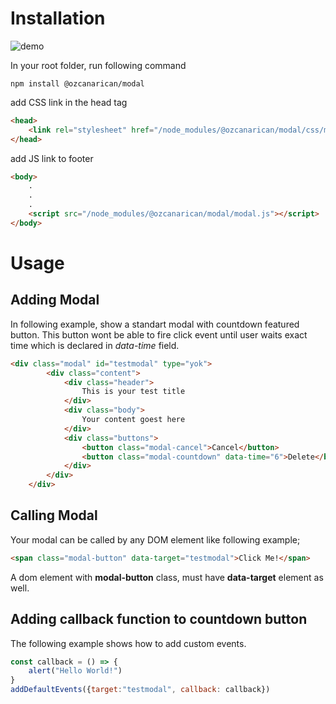 # Installation
![demo](https://birmobil.com/git-files/modal-countdown.jpg)

In your root folder, run following command
```console
npm install @ozcanarican/modal
```
add CSS link in the head tag
```html
<head>
    <link rel="stylesheet" href="/node_modules/@ozcanarican/modal/css/modal.css">
</head>
```

add JS link to footer
```html
<body>
    .
    .
    .
    <script src="/node_modules/@ozcanarican/modal/modal.js"></script>
</body>
````

# Usage
## Adding Modal
In following example, show a standart modal with countdown featured button. This button wont be able to fire click event until user waits exact time which is declared in *data-time* field.

```html
<div class="modal" id="testmodal" type="yok">
        <div class="content">
            <div class="header">
                This is your test title
            </div>
            <div class="body">
                Your content goest here
            </div>
            <div class="buttons">
                <button class="modal-cancel">Cancel</button>
                <button class="modal-countdown" data-time="6">Delete</button>
            </div>
        </div>
    </div>
```
## Calling Modal
Your modal can be called by any DOM element like following example;

```html
<span class="modal-button" data-target="testmodal">Click Me!</span>
```

A dom element with **modal-button** class, must have **data-target** element as well. 

## Adding callback function to countdown button
The following example shows how to add custom events.
```js
const callback = () => {
    alert("Hello World!")
}
addDefaultEvents({target:"testmodal", callback: callback})
```